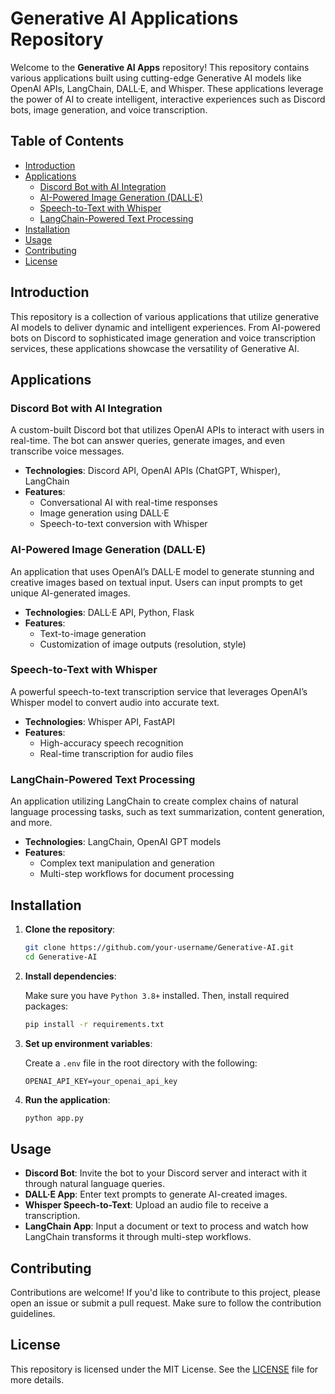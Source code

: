 # Generative AI Applications Repository

Welcome to the **Generative AI Apps** repository! This repository contains various applications built using cutting-edge Generative AI models like OpenAI APIs, LangChain, DALL·E, and Whisper. These applications leverage the power of AI to create intelligent, interactive experiences such as Discord bots, image generation, and voice transcription.

## Table of Contents

- [Introduction](#introduction)
- [Applications](#applications)
  - [Discord Bot with AI Integration](#discord-bot-with-ai-integration)
  - [AI-Powered Image Generation (DALL·E)](#ai-powered-image-generation-dall-e)
  - [Speech-to-Text with Whisper](#speech-to-text-with-whisper)
  - [LangChain-Powered Text Processing](#langchain-powered-text-processing)
- [Installation](#installation)
- [Usage](#usage)
- [Contributing](#contributing)
- [License](#license)

## Introduction

This repository is a collection of various applications that utilize generative AI models to deliver dynamic and intelligent experiences. From AI-powered bots on Discord to sophisticated image generation and voice transcription services, these applications showcase the versatility of Generative AI.

## Applications

### Discord Bot with AI Integration

A custom-built Discord bot that utilizes OpenAI APIs to interact with users in real-time. The bot can answer queries, generate images, and even transcribe voice messages.

- **Technologies**: Discord API, OpenAI APIs (ChatGPT, Whisper), LangChain
- **Features**:
  - Conversational AI with real-time responses
  - Image generation using DALL·E
  - Speech-to-text conversion with Whisper

### AI-Powered Image Generation (DALL·E)

An application that uses OpenAI’s DALL·E model to generate stunning and creative images based on textual input. Users can input prompts to get unique AI-generated images.

- **Technologies**: DALL·E API, Python, Flask
- **Features**:
  - Text-to-image generation
  - Customization of image outputs (resolution, style)

### Speech-to-Text with Whisper

A powerful speech-to-text transcription service that leverages OpenAI’s Whisper model to convert audio into accurate text.

- **Technologies**: Whisper API, FastAPI
- **Features**:
  - High-accuracy speech recognition
  - Real-time transcription for audio files

### LangChain-Powered Text Processing

An application utilizing LangChain to create complex chains of natural language processing tasks, such as text summarization, content generation, and more.

- **Technologies**: LangChain, OpenAI GPT models
- **Features**:
  - Complex text manipulation and generation
  - Multi-step workflows for document processing

## Installation

1. **Clone the repository**:

   ```bash
   git clone https://github.com/your-username/Generative-AI.git
   cd Generative-AI
   ```

2. **Install dependencies**:

   Make sure you have `Python 3.8+` installed. Then, install required packages:

   ```bash
   pip install -r requirements.txt
   ```

3. **Set up environment variables**:

   Create a `.env` file in the root directory with the following:

   ```env
   OPENAI_API_KEY=your_openai_api_key
   ```

4. **Run the application**:

   ```bash
   python app.py
   ```

## Usage

- **Discord Bot**: Invite the bot to your Discord server and interact with it through natural language queries.
- **DALL·E App**: Enter text prompts to generate AI-created images.
- **Whisper Speech-to-Text**: Upload an audio file to receive a transcription.
- **LangChain App**: Input a document or text to process and watch how LangChain transforms it through multi-step workflows.

## Contributing

Contributions are welcome! If you'd like to contribute to this project, please open an issue or submit a pull request. Make sure to follow the contribution guidelines.

## License

This repository is licensed under the MIT License. See the [LICENSE](LICENSE) file for more details.